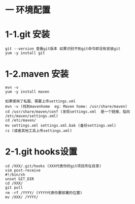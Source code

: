 
# 一 环境配置

# 1-1.git 安装  

    git --version 查看git版本 如果识别不到git命令即没有安装git
    yum -y install git

# 1-2.maven 安装

    mvn -v  
    yum -y install maven

    如果使用了私服，需要上传settings.xml
    mvn -v (找到mavenhome  eg: Maven home: /usr/share/maven)
    cd /usr/share/maven/conf (发现settings.xml  是一个链接，指向 /etc/maven/settings.xml)
    cd /etc/maven/
    mv settings.xml settings.xml.bak (备份settings.xml)
    rz (或者其他工具上传settings.xml)

# 2-1.git hooks设置

    cd /XXX/.git/hooks (XXX代表你的git项目所在目录)
    vim post-receive
    #!/bin/sh
    unset GIT_DIR
    cd /XXX/
    git pull
    rm -rf /YYYY/ (YYYY代表你要部署的位置)
    mv /XXX/ /YYYY/